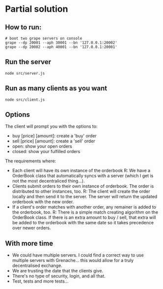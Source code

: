 # Partial solution


## How to run:
```
# boot two grape servers on console
grape --dp 20001 --aph 30001 --bn '127.0.0.1:20002'
grape --dp 20002 --aph 40001 --bn '127.0.0.1:20001'
```

## Run the server
```
node src/server.js
```

## Run as many clients as you want
```
node src/client.js
```

## Options
The client will prompt you with the options to:
- buy [price] [amount]: create a 'buy' order
- sell [price] [amount]: create a 'sell' order
- open: show your open orders
- closed: show your fulfilled  orders


The requirements where:
- Each client will have its own instance of the orderbook
	R: We have a OrderBook class that automatically syncs with a server (which I get is not the most decentraliced thing...).
- Clients submit orders to their own instance of orderbook. The order is distributed to other instances, too.
	R: The client will create the order locally and then send it to the server. The server will return the updated orderbook with the new order.
- If a client's order matches with another order, any remainer is added to the orderbook, too.
	R: There is a simple match creating algorithm on the OrderBook class. If there is an extra amount to buy / sell, that extra will be added to the orderbook with the same date so it takes precedence over newer orders.
	
	
## With more time
- We could have multiple servers. I could find a correct way to use multiple servers with Grenache... this would allow for a truly decentralised exchange.
- We are trusting the date that the clients give.
- There's no type of security, login, and all that.
- Test, tests and more tests...